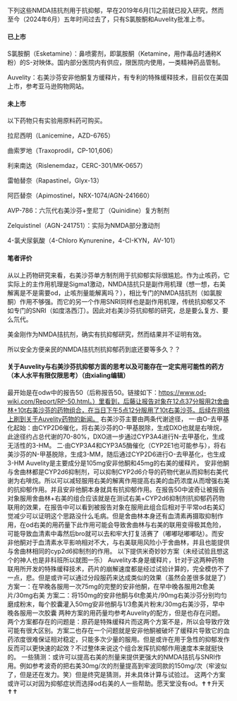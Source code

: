 下列这些NMDA拮抗剂用于抗抑郁，早在2019年6月[1]之前就已投入研究，然而至今（2024年6月）五年时间过去了，只有S氯胺酮和Auvelity批准上市。

 
####  已上市

 S氯胺酮（Esketamine）：鼻喷雾剂，即氯胺酮（Ketamine，用作毒品时通称K粉）的S-对映体。国内部分医院内有供应，限医院内使用，一类精神药品管制。

 Auvelity：右美沙芬安非他酮复方缓释片，有专利的特殊缓释技术，目前仅在美国上市，参考亚马逊购物网站。

 
####  未上市

 以下药物只有实验用原料药可购买。

拉尼西明（Lanicemine，AZD-6765）

曲索罗地（Traxoprodil，CP-101,606）

利来南达（Rislenemdaz，CERC-301/MK-0657）

雷帕替奈（Rapastinel，Glyx-13）

阿匹替奈（Apimostinel，NRX-1074/AGN-241660）

AVP-786：六氘代右美沙芬+奎尼丁（Quinidine）复方制剂

Zelquistinel（AGN-241751）：实际为NMDA部分激动剂

4-氯犬尿氨酸（4-Chloro Kynurenine，4-CI-KYN，AV-101）

 
####  笔者评价

 从以上药物研究来看，右美沙芬单方制剂用于抗抑郁实际很尴尬。作为止咳药，它实际上的主作用机理是Sigma1激动，NMDA拮抗只是副作用机理（想一想，右美解离是不是需要od，止咳剂量能解离吗？），相比专门的NMDA拮抗剂（如氯胺酮）作用不够强。而它的另一个作用SNRI同样也是副作用机理，传统抗抑郁又不如专门的SNRI（如度洛西汀）。因此对右美沙芬抗抑郁的研究，总是要么复方、要么氘代。

 美金刚作为NMDA拮抗剂，确实有抗抑郁研究，然而结果并不证明有效。

所以安全方便亲民的NMDA拮抗剂抗抑郁药到底还要等多久？？

####  关于Auvelity与右美沙芬抗抑郁方面的思考以及可能存在一定实用可能性的药方（本人水平有限仅限思考）（由xialing编辑）

  最开始是在odw中的报告50（后称报告50。链接如下：https://www.od-wiki.com/Report/RP-50.html。）里看到，后藤让报告对象在12点37分服用2t舍曲林+10t右美沙芬的药物组合，在当日下午5点12分服用了10t右美沙芬。后续在网络上刷到关于Auvelity药物的新闻。
右美沙芬主要由两条代谢途径，
一·由O-去甲基化起始：由CYP2D6催化，将右美沙芬的O-甲基脱除，生成DXO也就是右啡烷，此途径约占总代谢的70-80%，DXO进一步通过CYP3A4进行N-去甲基化，生成无活性的3-HM。
二·由CYP3A4和CYP3A5酶催化（CYP2E1也可能参与），将右美沙芬的N-甲基脱除，生成3-MM，随后通过CYP2D6进行O-去甲基化，也生成3-HM
  Auvelity是主要成分是105mg安非他酮和45mg的右美的缓释片。
  安非他酮与舍曲林都是CYP2d6抑制剂，可以抑制CYP2d6介导的药物代谢从而抑制右美代谢为右啡烷。所以可以减轻服用右美的解离作用提高右美的血药浓度从而增强右美的抗抑郁作用。并且安非他酮本身就具有抗抑郁作用。在报告50中波奇让被报告对象服用舍曲林+右美的组合应该就是在测试右美+CYP2d6抑制剂抗抑郁药药物联用的效果，在报告中可以看到被报告对象在服用此组合后相对于平常od右美幻觉减少可以证明这个思路没什么毛病。但是舍曲林本身还有血清素再摄取抑制作用，在od右美的用药量下此作用可能会导致舍曲林与右美的联用变得极其危险，可能导致血清素中毒然后bro就可以去和牢大打复活赛了（嘟嘟哒嘟嘟哒）。而安非他酮对于血清素水平影响相对不大，与右美联用风险小于舍曲林，并且也能提供与舍曲林相同的cyp2d6抑制剂的作用。
  以下提供米奇妙妙方案（未经试验且想这个的神人也是非科班所以就图一乐）
  Auvelity本身是缓释片，针对于这两种药物联用所开发的特殊缓释技术，药片的崩解速度都是经过试验计算的，完全模仿不了一点，悲。但是或许可以通过分段服药来达成类似的效果（虽然会差很多就是了）
  方案一：在早晚各服用一次75mg的完整的安非他酮，在早中晚各服用2t愈美片/30mg右美
  方案二：将150mg的安非他酮与6t愈美片/90mg右美沙芬分别均匀磨成粉末，每个胶囊灌入50mg安非他酮与1/3愈美片粉末/30mg右美沙芬，早中晚各服用一次胶囊
  两种方案的用药量均参考Auvelity的配方，但是也存在问题。两个方案都存在的问题是：原药是特殊缓释片而这两个方案不是，所以会导致疗效可能有很大区别。方案二也存在一个问题就是安非他酮被破坏了缓释片导致它的血药浓度很难保证相对稳定，只能多次少量的服用。但是或许在用于急性的抑郁发作反而可以更快速的起效？不过整体来说这个组合发挥抗抑郁作用速度本来就挺快的。
  一些猜测：或许可以提高右美的剂量来提供更强大的NMDA拮抗与SNRI作用。例如参考波奇的把右美30mg/次的剂量提高到牢波同款的150mg/次（牢波似了，但是还在发力。笑）但是终究是猜测，并未具体计算与试验过。
  这两个方案或许可以对因为抑郁症状而选择od右美的人一些帮助。愿天堂没有od。✝✝升天✝✝

